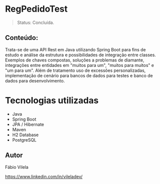 <h1> RegPedidoTest </h1>

> Status: Concluída.


## Conteúdo:
Trata-se de uma API Rest em Java utilizando Spring Boot para fins de estudo e análise da estrutura e possibilidades de integração entre classes. 
Exemplos de chaves compostas, soluções a problemas de diamante, integrações entre entidades em "muitos para um", "muitos para muitos" e "um para um".
Além de tratamento uso de excessões personalizadas, implementação de cenário para bancos de dados para testes e banco de dados para desenvolvimento.

# Tecnologias utilizadas
+ Java
+ Spring Boot
+ JPA / Hibernate
+ Maven
+ H2 Database
+ PostgreSQL


## Autor
Fábio Vilela

https://www.linkedin.com/in/vileladev/
